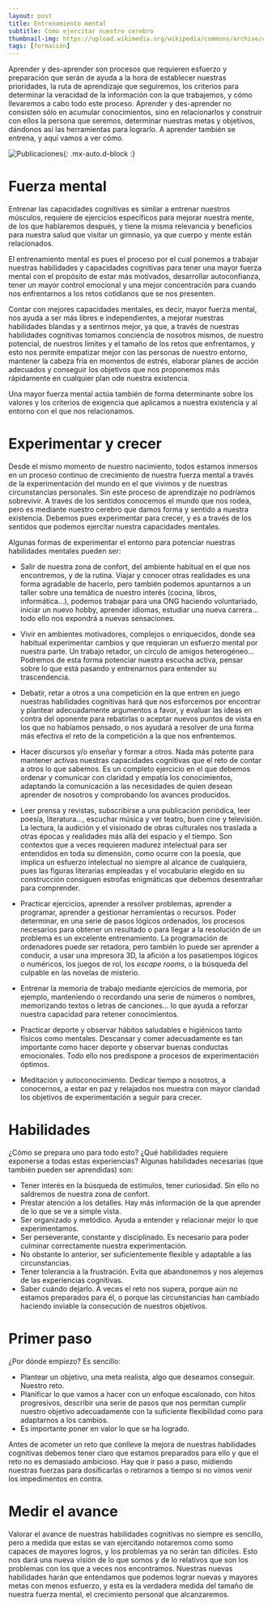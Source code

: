 ```yaml
---
layout: post
title: Entrenamiento mental
subtitle: Cómo ejercitar nuestro cerebro
thumbnail-img: https://upload.wikimedia.org/wikipedia/commons/archive/c/cc/20200223125628%21Brain_Exercising.png
tags: [formación]
---
```


Aprender y des-aprender son procesos que requieren esfuerzo y preparación que serán de ayuda a la hora de establecer nuestras prioridades, la ruta de aprendizaje que seguiremos, los criterios para determinar la veracidad de la información con la que trabajemos, y cómo llevaremos a cabo todo este proceso. Aprender y des-aprender no consisten sólo en acumular conocimientos, sino en relacionarlos y construir con ellos la persona que seremos, determinar nuestras metas y objetivos, dándonos así las herramientas para lograrlo. A aprender también se entrena, y aquí vamos a ver cómo.

![Publicaciones](https://upload.wikimedia.org/wikipedia/commons/archive/c/cc/20200223125628%21Brain_Exercising.png){: .mx-auto.d-block :}

# Fuerza mental

Entrenar las capacidades cognitivas es similar a entrenar nuestros músculos, requiere de ejercicios específicos para mejorar nuestra mente, de los que hablaremos después, y tiene la misma relevancia y beneficios para nuestra salud que visitar un gimnasio, ya que cuerpo y mente están relacionados.

El entrenamiento mental es pues el proceso por el cual ponemos a trabajar nuestras habilidades y capacidades cognitivas para tener una mayor fuerza mental con el propósito de estar más motivados, desarrollar autoconfianza, tener un mayor control emocional y una mejor concentración para cuando nos enfrentarnos a los retos cotidianos que se nos presenten.

Contar con mejores capacidades mentales, es decir, mayor fuerza mental, nos ayuda a ser más libres e independientes, a mejorar nuestras habilidades blandas y a sentirnos mejor, ya que, a través de nuestras habilidades cognitivas tomamos conciencia de nosotros mismos, de nuestro potencial, de nuestros límites y el tamaño de los retos que enfrentamos, y esto nos permite empatizar mejor con las personas de nuestro entorno, mantener la cabeza fría en momentos de estrés, elaborar planes de acción adecuados y conseguir los objetivos que nos proponemos más rápidamente en cualquier plan ode nuestra existencia.

Una mayor fuerza mental actúa también de forma determinante sobre los valores y los criterios de exigencia que aplicamos a nuestra existencia y al entorno con el que nos relacionamos. 

# Experimentar y crecer

Desde el mismo momento de nuestro nacimiento, todos estamos inmersos en un proceso continuo de crecimiento de nuestra fuerza mental a través de la experimentación del mundo en el que vivimos y de nuestras circunstancias personales. Sin este proceso de aprendizaje no podríamos sobrevivir. A través de los sentidos conocemos el mundo que nos rodea, pero es mediante nuestro cerebro que damos forma y sentido a nuestra existencia. Debemos pues experimentar para crecer, y es a través de los sentidos que podemos ejercitar nuestra capacidades mentales.

Algunas formas de experimentar el entorno para potenciar nuestras habilidades mentales pueden ser:

* Salir de nuestra zona de confort, del ambiente habitual en el que nos encontremos, y de la rutina. Viajar y conocer otras realidades es una forma agradable de hacerlo, pero también podemos apuntarnos a un taller sobre una temática de nuestro interés (cocina, libros, informática...), podemos trabajar para una ONG haciendo voluntariado, iniciar un nuevo hobby, aprender idiomas, estudiar una nueva carrera... todo ello nos expondrá a nuevas sensaciones.

* Vivir en ambientes motivadores, complejos o enriquecidos, donde sea habitual experimentar cambios y que requieran un esfuerzo mental por nuestra parte. Un trabajo retador, un círculo de amigos heterogéneo... Podremos de esta forma potenciar nuestra escucha activa, pensar sobre lo que está pasando y entrenarnos para entender su trascendencia.

* Debatir, retar a otros a una competición en la que entren en juego nuestras habilidades cognitivas hará que nos esforcemos por encontrar y plantear adecuadamente argumentos a favor, y evaluar las ideas en contra del oponente para rebatirlas o aceptar nuevos puntos de vista en los que no habíamos pensado, o nos ayudará a resolver de una forma más efectiva el reto de la competición a la que nos enfrentemos.

* Hacer discursos y/o enseñar y formar a otros. Nada más potente para mantener activas nuestras capacidades cognitivas que el reto de contar a otros lo que sabemos. Es un completo ejercicio en el que debemos ordenar y comunicar con claridad y empatía los conocimientos, adaptando la comunicación a las necesidades de quien desean aprender de nosotros y comprobando los avances producidos.

* Leer prensa y revistas, subscribirse a una publicación periódica, leer poesía, literatura..., escuchar música y ver teatro, buen cine y televisión. La lectura, la audición y el visionado de obras culturales nos traslada a otras épocas y realidades más allá del espacio y el tiempo. Son contextos que a veces requieren madurez intelectual para ser entendidos en toda su dimensión, como ocurre con la poesía, que implica un esfuerzo intelectual no siempre al alcance de cualquiera, pues las figuras literarias empleadas y el vocabulario elegido en su construcción consiguen estrofas enigmáticas que debemos desentrañar para comprender.

* Practicar ejercicios, aprender a resolver problemas, aprender a programar, aprender a gestionar herramientas o recursos. Poder determinar, en una serie de pasos lógicos ordenados, los procesos necesarios para obtener un resultado o para llegar a la resolución de un problema es un excelente entrenamiento. La programación de ordenadores puede ser retadora, pero también lo puede ser aprender a conducir, a usar una impresora 3D, la afición a los pasatiempos lógicos o numéricos, los juegos de rol, los *escape rooms*, o la búsqueda del culpable en las novelas de misterio. 

* Entrenar la memoria de trabajo mediante ejercicios de memoria, por ejemplo, manteniendo o recordando una serie de números o nombres, memorizando textos o letras de canciones... lo que ayuda a reforzar nuestra capacidad para retener conocimientos.

* Practicar deporte y observar hábitos saludables e higiénicos tanto físicos como mentales. Descansar y comer adecuadamente es tan importante como hacer deporte y observar buenas conductas emocionales. Todo ello nos predispone a procesos de experimentación óptimos.

* Meditación y autoconocimiento. Dedicar tiempo a nosotros, a conocernos, a estar en paz y relajados nos muestra con mayor claridad los objetivos de experimentación a seguir para crecer.

# Habilidades

¿Cómo se prepara uno para todo esto? ¿Qué habilidades requiere exponerse a todas estas experiencias? Algunas habilidades necesarias (que también pueden ser aprendidas) son:

* Tener interés en la búsqueda de estímulos, tener curiosidad. Sin ello no saldremos de nuestra zona de confort.
* Prestar atención a los detalles. Hay más información de la que aprender de lo que se ve a simple vista.
* Ser organizado y metódico. Ayuda a entender y relacionar mejor lo que experimentamos.
* Ser perseverante, constante y disciplinado. Es necesario para poder culminar correctamente nuestra experimentación.
* No obstante lo anterior, ser suficientemente flexible y adaptable a las circunstancias.
* Tener tolerancia a la frustración. Evita que abandonemos y nos alejemos de las experiencias cognitivas.
* Saber cuándo dejarlo. A veces el reto nos supera, porque aún no estamos preparados para él, o porque las circunstancias han cambiado haciendo inviable la consecución de nuestros objetivos.

# Primer paso

¿Por dónde empiezo? Es sencillo:

* Plantear un objetivo, una meta realista, algo que deseamos conseguir. Nuestro reto.
* Planificar lo que vamos a hacer con un enfoque escalonado, con hitos progresivos, describir una serie de pasos que nos permitan cumplir nuestro objetivo adecuadamente con la suficiente flexibilidad como para adaptarnos a los cambios.
* Es importante poner en valor lo que se ha logrado.

Antes de acometer un reto que conlleve la mejora de nuestras habilidades cognitivas debemos tener claro que estamos preparados para ello y que el reto no es demasiado ambicioso. Hay que ir paso a paso, midiendo nuestras fuerzas para dosificarlas o retirarnos a tiempo si no vimos venir los impedimentos en contra.

# Medir el avance

Valorar el avance de nuestras habilidades cognitivas no siempre es sencillo, pero a medida que estas se van ejercitando notaremos como somo capaces de mayores logros, y los problemas ya no serán tan difíciles. Esto nos dará una nueva visión de lo que somos y de lo relativos que son los problemas con los que a veces nos encontramos. Nuestras nuevas habilidades harán que entendamos que podemos lograr nuevas y mayores metas con menos esfuerzo, y esta es la verdadera medida del tamaño de nuestra fuerza mental, el crecimiento personal que alcanzaremos.
